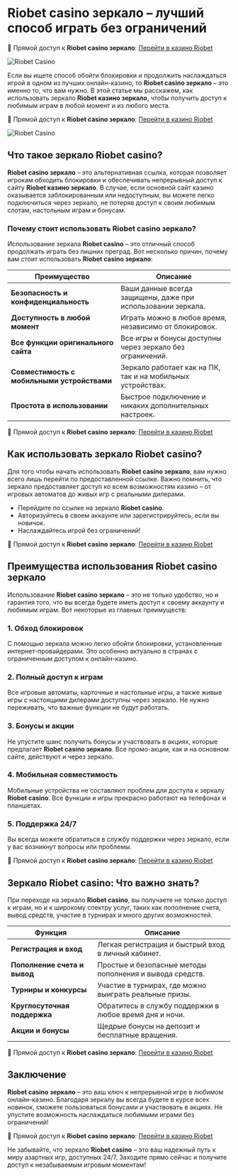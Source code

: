 # Riobet casino зеркало – лучший способ играть без ограничений
🔗 Прямой доступ к **Riobet casino зеркало**: [Перейти в казино Riobet](https://brandplay.link/dtx89f2L)

![Riobet Casino](https://www.bragazeta.ru/wp-content/uploads/2023/06/riobet1.webp)

Если вы ищете способ обойти блокировки и продолжить наслаждаться игрой в одном из лучших онлайн-казино, то **Riobet casino зеркало** – это именно то, что вам нужно. В этой статье мы расскажем, как использовать зеркало **Riobet казино зеркало**, чтобы получить доступ к любимым играм в любой момент и из любого места.

🔗 Прямой доступ к **Riobet casino зеркало**: [Перейти в казино Riobet](https://brandplay.link/dtx89f2L)

![Riobet Casino](https://www.bragazeta.ru/wp-content/uploads/2023/06/riobet1.webp)

## Что такое зеркало **Riobet casino**?

**Riobet casino зеркало** – это альтернативная ссылка, которая позволяет игрокам обходить блокировки и обеспечивать непрерывный доступ к сайту **Riobet казино зеркало**. В случае, если основной сайт казино оказывается заблокированным или недоступным, вы можете легко подключиться через зеркало, не потеряв доступ к своим любимым слотам, настольным играм и бонусам.

### Почему стоит использовать **Riobet casino зеркало**?

Использование зеркала **Riobet casino** – это отличный способ продолжать играть без лишних преград. Вот несколько причин, почему вам стоит использовать **Riobet casino зеркало**:

| **Преимущество**                          | **Описание**                                                  |
|-------------------------------------------|---------------------------------------------------------------|
| **Безопасность и конфиденциальность**     | Ваши данные всегда защищены, даже при использовании зеркала.  |
| **Доступность в любой момент**            | Играть можно в любое время, независимо от блокировок.         |
| **Все функции оригинального сайта**       | Все игры и бонусы доступны через зеркало без ограничений.     |
| **Совместимость с мобильными устройствами** | Зеркало работает как на ПК, так и на мобильных устройствах.    |
| **Простота в использовании**              | Быстрое подключение и никаких дополнительных настроек.        |

🔗 Прямой доступ к **Riobet casino зеркало**: [Перейти в казино Riobet](https://brandplay.link/dtx89f2L)

## Как использовать зеркало **Riobet casino**?

Для того чтобы начать использовать **Riobet casino зеркало**, вам нужно всего лишь перейти по предоставленной ссылке. Важно помнить, что зеркало предоставляет доступ ко всем возможностям казино – от игровых автоматов до живых игр с реальными дилерами.

- Перейдите по ссылке на зеркало **Riobet casino**.
- Авторизуйтесь в своем аккаунте или зарегистрируйтесь, если вы новичок.
- Наслаждайтесь игрой без ограничений!

🔗 Прямой доступ к **Riobet casino зеркало**: [Перейти в казино Riobet](https://brandplay.link/dtx89f2L)

## Преимущества использования **Riobet casino зеркало**

Использование **Riobet casino зеркало** – это не только удобство, но и гарантия того, что вы всегда будете иметь доступ к своему аккаунту и любимым играм. Вот некоторые из главных преимуществ:

### 1. **Обход блокировок**
С помощью зеркала можно легко обойти блокировки, установленные интернет-провайдерами. Это особенно актуально в странах с ограниченным доступом к онлайн-казино.

### 2. **Полный доступ к играм**
Все игровые автоматы, карточные и настольные игры, а также живые игры с настоящими дилерами доступны через зеркало. Не нужно переживать, что важные функции не будут работать.

### 3. **Бонусы и акции**
Не упустите шанс получить бонусы и участвовать в акциях, которые предлагает **Riobet casino зеркало**. Все промо-акции, как и на основном сайте, действуют и через зеркало.

### 4. **Мобильная совместимость**
Мобильные устройства не составляют проблем для доступа к зеркалу **Riobet casino**. Все функции и игры прекрасно работают на телефонах и планшетах.

### 5. **Поддержка 24/7**
Вы всегда можете обратиться в службу поддержки через зеркало, если у вас возникнут вопросы или проблемы.

🔗 Прямой доступ к **Riobet casino зеркало**: [Перейти в казино Riobet](https://brandplay.link/dtx89f2L)

## Зеркало **Riobet casino**: Что важно знать?

При переходе на зеркало **Riobet casino**, вы получаете не только доступ к играм, но и к широкому спектру услуг, таких как пополнение счета, вывод средств, участие в турнирах и много других возможностей.

| **Функция**                      | **Описание**                                                    |
|-----------------------------------|---------------------------------------------------------------|
| **Регистрация и вход**            | Легкая регистрация и быстрый вход в личный кабинет.            |
| **Пополнение счета и вывод**      | Простые и безопасные методы пополнения и вывода средств.       |
| **Турниры и конкурсы**            | Участие в турнирах, где можно выиграть реальные призы.         |
| **Круглосуточная поддержка**      | Обратитесь в службу поддержки в любое время дня и ночи.        |
| **Акции и бонусы**                | Щедрые бонусы на депозит и бесплатные вращения.                |

🔗 Прямой доступ к **Riobet casino зеркало**: [Перейти в казино Riobet](https://brandplay.link/dtx89f2L)

## Заключение

**Riobet casino зеркало** – это ваш ключ к непрерывной игре в любимом онлайн-казино. Благодаря зеркалу вы всегда будете в курсе всех новинок, сможете пользоваться бонусами и участвовать в акциях. Не упустите возможность наслаждаться любимыми играми без ограничений!

🔗 Прямой доступ к **Riobet casino зеркало**: [Перейти в казино Riobet](https://brandplay.link/dtx89f2L)

Не забывайте, что зеркало **Riobet casino** – это ваш надежный путь к миру азартных игр, доступных 24/7. Заходите прямо сейчас и получите доступ к незабываемым игровым моментам!
